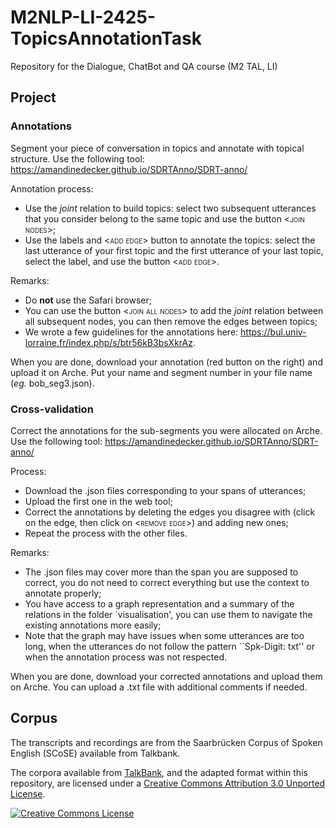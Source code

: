 # M2NLP-LI-2425-TopicsAnnotationTask
Repository for the Dialogue, ChatBot and QA course (M2 TAL, LI)

## Project

### Annotations

Segment your piece of conversation in topics and annotate with topical structure.
Use the following tool: https://amandinedecker.github.io/SDRTAnno/SDRT-anno/

Annotation process:
- Use the *joint* relation to build topics: select two subsequent utterances that you consider belong to the same topic and use the button <<span style="font-variant:small-caps;">join nodes</span>>;
- Use the labels and <<span style="font-variant:small-caps;">add edge</span>> button to annotate the topics: select the last utterance of your first topic and the first utterance of your last topic, select the label, and use the button <<span style="font-variant:small-caps;">add edge</span>>.

Remarks:
- Do __not__ use the Safari browser;
- You can use the button <<span style="font-variant:small-caps;">join all nodes</span>> to add the *joint* relation between all subsequent nodes, you can then remove the edges between topics;
- We wrote a few guidelines for the annotations here: https://bul.univ-lorraine.fr/index.php/s/btr56kB3bsXkrAz.

When you are done, download your annotation (red button on the right) and upload it on Arche. Put your name and segment number in your file name (*eg.* bob_seg3.json).

### Cross-validation

Correct the annotations for the sub-segments you were allocated on Arche.
Use the following tool: https://amandinedecker.github.io/SDRTAnno/SDRT-anno/

Process:
- Download the .json files corresponding to your spans of utterances;
- Upload the first one in the web tool;
- Correct the annotations by deleting the edges you disagree with (click on the edge, then click on <<span style="font-variant:small-caps;">remove edge</span>>) and adding new ones;
- Repeat the process with the other files.

Remarks:
- The .json files may cover more than the span you are supposed to correct, you do not need to correct everything but use the context to annotate properly;
- You have access to a graph representation and a summary of the relations in the folder `visualisation', you can use them to navigate the existing annotations more easily;
- Note that the graph may have issues when some utterances are too long, when the utterances do not follow the pattern ``Spk-Digit: txt'' or when the annotation process was not respected.

When you are done, download your corrected annotations and upload them on Arche. You can upload a .txt file with additional comments if needed.

## Corpus

The transcripts and recordings are from the Saarbrücken Corpus of Spoken English (SCoSE) available from Talkbank.

The corpora available from [TalkBank](https://talkbank.org/), and the adapted format within this repository,
are licensed under a [Creative Commons Attribution 3.0 Unported License](http://creativecommons.org/licenses/by/3.0/).

<a rel="license" href="http://creativecommons.org/licenses/by/3.0/"><img alt="Creative Commons License" style="border-width:0" src="https://i.creativecommons.org/l/by/3.0/88x31.png" /></a>